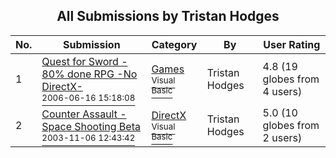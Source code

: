 ﻿<div align="center">

## All Submissions by Tristan Hodges

</div>

No.  | Submission | Category | By   | User Rating
---- | ---------- | -------- | ---- | -----------
1 | [Quest for Sword \- 80% done RPG \-No DirectX\-<br /><sup>2006-06-16 15:18:08</sup>](https://github.com/Planet-Source-Code/tristan-hodges-quest-for-sword-80-done-rpg-no-directx__1-65687) | [Games<br /><sup>Visual Basic</sup>](../ByCategory/games__1-38.md) | Tristan Hodges | 4.8 (19 globes from 4 users)
2 | [Counter Assault \- Space Shooting Beta<br /><sup>2003-11-06 12:43:42</sup>](https://github.com/Planet-Source-Code/tristan-hodges-counter-assault-space-shooting-beta__1-49705) | [DirectX<br /><sup>Visual Basic</sup>](../ByCategory/directx__1-44.md) | Tristan Hodges | 5.0 (10 globes from 2 users)
